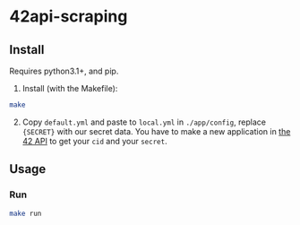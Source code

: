 # 42api-scraping

## Install

Requires python3.1+, and pip.

1. Install (with the Makefile):

```sh
make
```

2. Copy `default.yml` and paste to `local.yml` in `./app/config`, replace `{SECRET}` with our secret data. You have to make a new application in [the 42 API](https://profile.intra.42.fr/oauth/applications/new) to get your `cid` and your `secret`.

## Usage

### Run

```sh
make run
```
